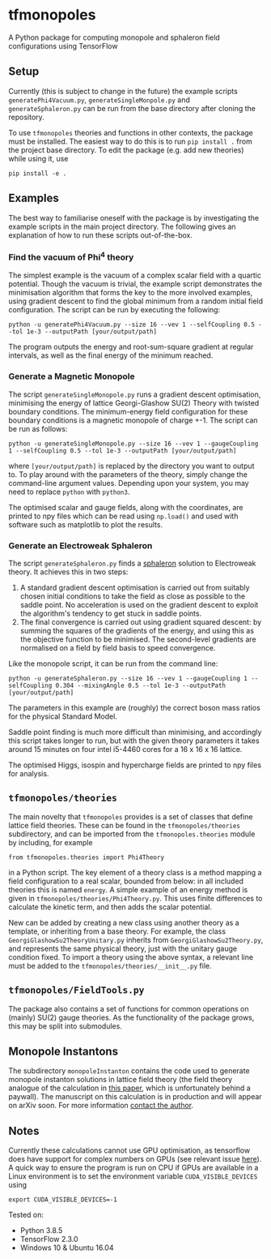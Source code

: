 # tfmonopoles
A Python package for computing monopole and sphaleron field configurations using TensorFlow

## Setup
Currently (this is subject to change in the future) the example scripts `generatePhi4Vacuum.py`, `generateSingleMonpole.py` and `generateSphaleron.py` can be run from the base directory after cloning the repository.

To use `tfmonopoles` theories and functions in other contexts, the package must be installed. The easiest way to do this is to run `pip install .` from the project base directory. To edit the package (e.g. add new theories) while using it, use

```
pip install -e .
```

## Examples
The best way to familiarise oneself with the package is by investigating the example scripts in the main project directory. The following gives an explanation of how to run these scripts out-of-the-box.

### Find the vacuum of Phi<sup>4</sup> theory
The simplest example is the vacuum of a complex scalar field with a quartic potential. Though the vacuum is trivial, the example script demonstrates the minimisation algorithm that forms the key to the more involved examples, using gradient descent to find the global minimum from a random initial field configuration. The script can be run by executing the following:
```
python -u generatePhi4Vacuum.py --size 16 --vev 1 --selfCoupling 0.5 --tol 1e-3 --outputPath [your/output/path]
```
The program outputs the energy and root-sum-square gradient at regular intervals, as well as the final energy of the minimum reached. 

### Generate a Magnetic Monopole
The script ```generateSingleMonopole.py``` runs a gradient descent optimisation, minimising the energy of lattice Georgi-Glashow SU(2) Theory with twisted boundary conditions. The minimum-energy field configuration for these boundary conditions is a magnetic monopole of charge +-1. The script can be run as follows:

```
python -u generateSingleMonopole.py --size 16 --vev 1 --gaugeCoupling 1 --selfCoupling 0.5 --tol 1e-3 --outputPath [your/output/path]
```

where ```[your/output/path]``` is replaced by the directory you want to output to. To play around with the parameters of the theory, simply change the command-line argument values. Depending upon your system, you may need to replace ```python``` with ```python3```.

The optimised scalar and gauge fields, along with the coordinates, are printed to npy files which can be read using ```np.load()``` and used with software such as matplotlib to plot the results.

### Generate an Electroweak Sphaleron
The script `generateSphaleron.py` finds a [sphaleron](https://en.wikipedia.org/wiki/Sphaleron) solution to Electroweak theory. It achieves this in two steps:

1. A standard gradient descent optimisation is carried out from suitably chosen initial conditions to take the field as close as possible to the saddle point. No acceleration is used on the gradient descent to exploit the algorithm's tendency to get stuck in saddle points.
2. The final convergence is carried out using gradient squared descent: by summing the squares of the gradients of the energy, and using this as the objective function to be minimised. The second-level gradients are normalised on a field by field basis to speed convergence.

Like the monopole script, it can be run from the command line:

```
python -u generateSphaleron.py --size 16 --vev 1 --gaugeCoupling 1 --selfCoupling 0.304 --mixingAngle 0.5 --tol 1e-3 --outputPath [your/output/path]
```

The parameters in this example are (roughly) the correct boson mass ratios for the physical Standard Model.

Saddle point finding is much more difficult than minimising, and accordingly this script takes longer to run, but with the given theory parameters it takes around 15 minutes on four intel i5-4460 cores for a 16 x 16 x 16 lattice.

The optimised Higgs, isospin and hypercharge fields are printed to npy files for analysis.

## `tfmonopoles/theories`
The main novelty that `tfmonopoles` provides is a set of classes that define lattice field theories. These can be found in the `tfmonopoles/theories` subdirectory, and can be imported from the `tfmonopoles.theories` module by including, for example
```
from tfmonopoles.theories import Phi4Theory
```
in a Python script. The key element of a theory class is a method mapping a field configuration to a real scalar, bounded from below: in all included theories this is named `energy`. A simple example of an energy method is given in `tfmonopoles/theories/Phi4Theory.py`. This uses finite differences to calculate the kinetic term, and then adds the scalar potential.

New can be added by creating a new class using another theory as a template, or inheriting from a base theory. For example, the class `GeorgiGlashowSu2TheoryUnitary.py` inherits from `GeorgiGlashowSu2Theory.py`, and represents the same physical theory, just with the unitary gauge condition fixed. To import a theory using the above syntax, a relevant line must be added to the `tfmonopoles/theories/__init__.py` file.

## `tfmonopoles/FieldTools.py`
The package also contains a set of functions for common operations on (mainly) SU(2) gauge theories. As the functionality of the package grows, this may be split into submodules.

## Monopole Instantons
The subdirectory `monopoleInstanton` contains the code used to generate monopole instanton solutions in lattice field theory (the field theory analogue of the calculation in [this paper](https://www.sciencedirect.com/science/article/abs/pii/0550321382905119), which is unfortunately behind a paywall). The manuscript on this calculation is in production and will appear on arXiv soon. For more information [contact the author](mailto:d.ho17@imperial.ac.uk).

## Notes
Currently these calculations cannot use GPU optimisation, as tensorflow does have support for complex numbers on GPUs (see relevant issue [here](https://github.com/tensorflow/tensorflow/issues/44834)). A quick way to ensure the program is run on CPU if GPUs are available in a Linux environment is to set the environment variable `CUDA_VISIBLE_DEVICES` using
```
export CUDA_VISIBLE_DEVICES=-1
```

Tested on:
- Python 3.8.5
- TensorFlow 2.3.0
- Windows 10 & Ubuntu 16.04
